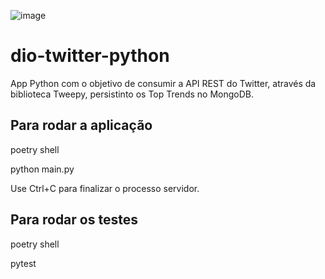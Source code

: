 ![image](https://user-images.githubusercontent.com/85174365/135634188-a9edefb8-c307-4971-b485-0a766305222d.png)


# dio-twitter-python
App Python com o objetivo de consumir a API REST do Twitter, através da biblioteca Tweepy, persistinto os Top Trends no MongoDB.

## Para rodar a aplicação
poetry shell

python main.py

Use Ctrl+C para finalizar o processo servidor.

## Para rodar os testes
poetry shell

pytest
